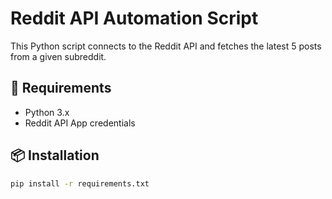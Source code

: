 # Reddit API Automation Script

This Python script connects to the Reddit API and fetches the latest 5 posts from a given subreddit.

## 🔧 Requirements

- Python 3.x
- Reddit API App credentials

## 📦 Installation

```bash
pip install -r requirements.txt
```
